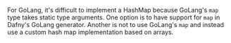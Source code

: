 For GoLang, it's difficult to implement a HashMap because GoLang's `map` type takes static type arguments. One option is to have support for `map` in Dafny's GoLang generator. Another is not to use GoLang's `map` and instead use a custom hash map implementation based on arrays.